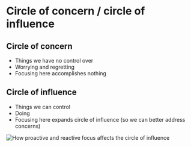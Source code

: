 # Circle of concern / circle of influence

## Circle of concern

- Things we have no control over
- Worrying and regretting
- Focusing here accomplishes nothing

## Circle of influence

- Things we can control
- Doing
- Focusing here expands circle of influence
  (so we can better address concerns)

![How proactive and reactive focus affects the circle of influence](/assets/images/seven-habits/circle-of-concern-and-influence.png)
